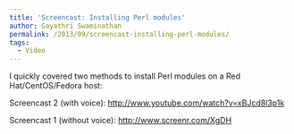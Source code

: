 ```yaml
---
title: 'Screencast: Installing Perl modules'
author: Gayathri Swaminathan
permalink: /2013/09/screencast-installing-perl-modules/
tags:
  - Video
---
```

I quickly covered two methods to install Perl modules on a Red Hat/CentOS/Fedora host:

Screencast 2 (with voice): http://www.youtube.com/watch?v=xBJcd8l3p1k

Screencast 1 (without voice): <http://www.screenr.com/XgDH>
